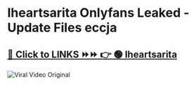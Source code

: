 
 # Iheartsarita Onlyfans Leaked - Update Files eccja

## <h2><a href="https://clipsfans.com/Iheartsarita&ref=git">🔗 Click to LINKS ⏩⏩ 👉 🟢 Iheartsarita </a></h2>

<a href="https://clipsfans.com/Iheartsarita&ref=git" rel="nofollow" data-target="animated-image.originalLink"><img src="https://i.ibb.co.com/xMMVF88/686577567.gif" alt="Viral Video Original" style="max-width: 100%; display: inline-block;" data-target="animated-image.originalImage"></a>

